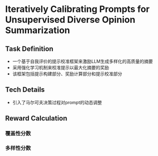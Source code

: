 # Iteratively Calibrating Prompts for Unsupervised Diverse Opinion Summarization


## Task Definition

- 一个基于自我评价的提示校准框架来激励LLM生成多样化的高质量的摘要
- 采用强化学习机制来校准提示以最大化摘要的奖励
- 该框架包括提示构建部分、奖励计算部分和提示校准部分

## Tech Details
  

- 引入了马尔可夫决策过程对prompt的动态调整



## Reward Calculation


### 覆盖性分数




### 多样性分数
